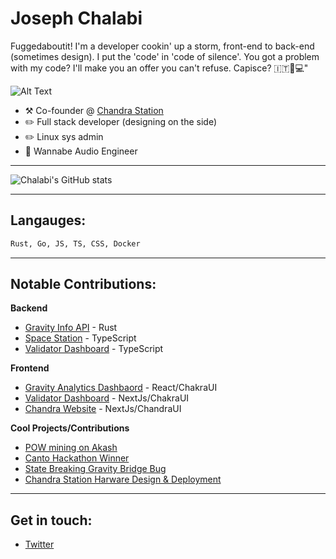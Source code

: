 # Joseph Chalabi

Fuggedaboutit! I'm a developer cookin' up a storm, front-end to back-end (sometimes design). I put the 'code' in 'code of silence'. You got a problem with my code? I'll make you an offer you can't refuse. Capisce? 🇮🇹🍝💻"

![Alt Text](https://media.tenor.com/ei0AVyml9YIAAAAC/the-sopranos.gif)

-   :hammer_and_pick: Co-founder @ [Chandra Station](https://chandrastation.com)
-   :pencil2: Full stack developer (designing on the side)
-   :pencil2: Linux sys admin
-   🎵 Wannabe Audio Engineer
---

![Chalabi's GitHub stats](https://github-readme-stats.vercel.app/api?username=chalabi2&theme=dark&show_icons=true)

---
## Langauges:
```bash
Rust, Go, JS, TS, CSS, Docker
```
---

## Notable Contributions:
**Backend**
* [Gravity Info API]() - Rust
* [Space Station]() - TypeScript
* [Validator Dashboard]() - TypeScript

**Frontend**
* [Gravity Analytics Dashbaord]() - React/ChakraUI
* [Validator Dashboard]() - NextJs/ChakraUI
* [Chandra Website]() - NextJs/ChandraUI

**Cool Projects/Contributions** 
* [POW mining on Akash]()
* [Canto Hackathon Winner]()
* [State Breaking Gravity Bridge Bug]()
* [Chandra Station Harware Design & Deployment]()
---
## Get in touch:
* [Twitter](https://twitter.com/chalabi_joseph)
